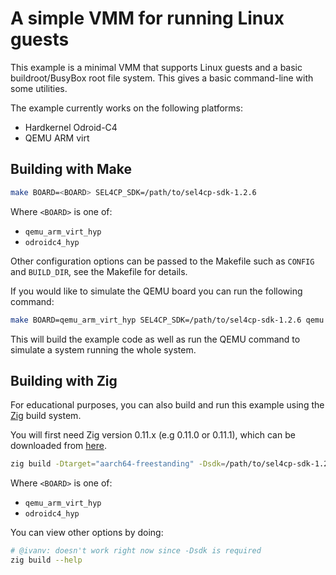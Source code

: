 # A simple VMM for running Linux guests

This example is a minimal VMM that supports Linux guests and a basic
buildroot/BusyBox root file system. This gives a basic command-line with some
utilities.

The example currently works on the following platforms:
* Hardkernel Odroid-C4
* QEMU ARM virt

## Building with Make

```sh
make BOARD=<BOARD> SEL4CP_SDK=/path/to/sel4cp-sdk-1.2.6
```

Where `<BOARD>` is one of:
* `qemu_arm_virt_hyp`
* `odroidc4_hyp`

Other configuration options can be passed to the Makefile such as `CONFIG`
and `BUILD_DIR`, see the Makefile for details.

If you would like to simulate the QEMU board you can run the following command:
```sh
make BOARD=qemu_arm_virt_hyp SEL4CP_SDK=/path/to/sel4cp-sdk-1.2.6 qemu
```

This will build the example code as well as run the QEMU command to simulate a
system running the whole system.

## Building with Zig

For educational purposes, you can also build and run this example using the
[Zig](https://ziglang.org/) build system.

You will first need Zig version 0.11.x (e.g 0.11.0 or 0.11.1), which can be
downloaded from [here](https://ziglang.org/download/).

```sh
zig build -Dtarget="aarch64-freestanding" -Dsdk=/path/to/sel4cp-sdk-1.2.6 -Dboard=<BOARD> -Doptimize=ReleaseFast
```

Where `<BOARD>` is one of:
* `qemu_arm_virt_hyp`
* `odroidc4_hyp`

You can view other options by doing:
```sh
# @ivanv: doesn't work right now since -Dsdk is required
zig build --help
```
